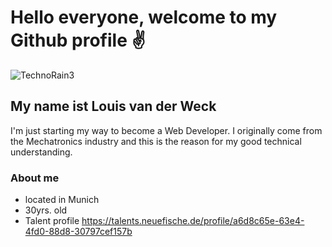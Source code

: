 # Hello everyone, welcome to my Github profile ✌
![TechnoRain3](https://user-images.githubusercontent.com/123375280/214821741-9aefb446-1e78-4284-a9f1-aa7b1e468f6e.jpg)
## My name ist **Louis van der Weck**
I'm just starting my way to become a Web Developer. I originally come from the Mechatronics industry and this is the reason for my good technical understanding.

### About me 
- located in Munich
- 30yrs. old
- Talent profile https://talents.neuefische.de/profile/a6d8c65e-63e4-4fd0-88d8-30797cef157b
